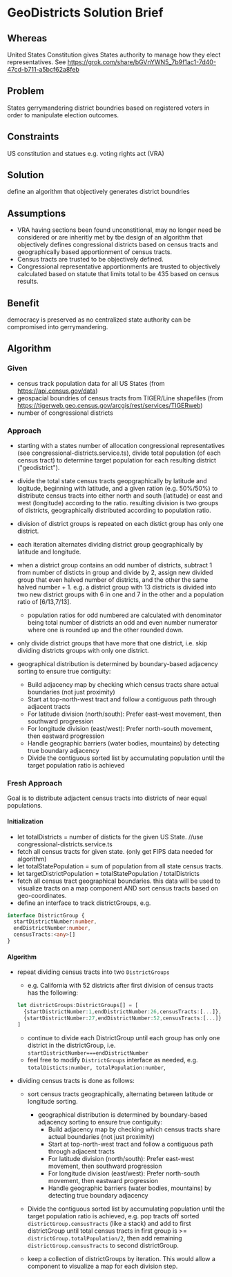 # GeoDistricts Solution Brief

## Whereas
United States Constitution gives States authority to manage how they elect representatives.
See https://grok.com/share/bGVnYWN5_7b9f1ac1-7d40-47cd-b711-a5bcf62a8feb

## Problem  
States gerrymandering district boundries based on registered voters in order to manipulate election outcomes. 

## Constraints
US constitution and statues e.g. voting rights act (VRA)

## Solution
define an algorithm that objectively generates district boundries 

## Assumptions
- VRA having sections been found unconstitional, may no longer need be considered or are inheritly met by tbe design of an algorithm that objectively defines congressional districts based on census tracts and geographically based apportionment of census tracts.
- Census tracts are trusted to be objectively defined.
- Congressional representative apportionments are trusted to objectively calculated based on statute that limits total to be 435 based on census results.

## Benefit
democracy is preserved as no centralized state authority can be compromised into gerrymandering.

## Algorithm
### Given
- census track population data for all US States (from https://api.census.gov/data)
- geospacial boundries of census tracts from TIGER/Line shapefiles (from https://tigerweb.geo.census.gov/arcgis/rest/services/TIGERweb)  
- number of congressional districts 

### Approach 
- starting with a states number of allocation congressional representatives (see congressional-districts.service.ts), divide total population (of each census tract) to determine target population for each resulting district ("geodistrict").  

- divide the total state census tracts geopgraphically by latitude and logitude, beginning with latitude, and a given ration (e.g. 50%/50%) to distribute census tracts into either north and south (latitude) or east and west (longitude) according to the ratio. resulting division is two groups of districts, geographically distributed according to population ratio.

- division of district groups is repeated on each distict group has only one district.
- each iteration alternates dividing district group geographically by latitude and longitude.
- when a district group contains an odd number of districts, subtract 1 from number of disticts in group and divide by 2, assign new divided group that even halved number of districts, and the other the same halved number + 1. e.g. a district group with 13 districts is divided into two new district groups with 6 in one and 7 in the other and a population ratio of [6/13,7/13].
    - population ratios for odd numbered are calculated with denominator being total number of districts an odd and even number numerator where one is rounded up and the other rounded down.
- only divide district groups that have more that one district, i.e. skip dividing districts groups with only one district. 
- geographical distribution is determined by boundary-based adjacency sorting to ensure true contiguity:
  - Build adjacency map by checking which census tracts share actual boundaries (not just proximity)
  - Start at top-north-west tract and follow a contiguous path through adjacent tracts
  - For latitude division (north/south): Prefer east-west movement, then southward progression
  - For longitude division (east/west): Prefer north-south movement, then eastward progression
  - Handle geographic barriers (water bodies, mountains) by detecting true boundary adjacency
  - Divide the contiguous sorted list by accumulating population until the target population ratio is achieved


### Fresh Approach  
Goal is to distribute adjactent census tracts into districts of near equal populations.  

#### Initialization  
- let totalDistricts = number of disticts for the given US State. //use congressional-districts.service.ts  
- fetch all census tracts for given state. (only get FIPS data needed for algorithm)
- let totalStatePopulation = sum of population from all state census tracts.
- let targetDistrictPopulation = totalStatePopulation / totalDistricts
- fetch all census tract geographical boundaries. this data will be used to visualize tracts on a map component AND sort census tracts based on geo-coordinates.
- define an interface to track districtGroups, e.g.
```typescript
interface DistrictGroup {
  startDistrictNumber:number,
  endDistrictNumber:number,
  censusTracts:<any>[]
}
```

#### Algorithm  
- repeat dividing census tracts into two `DistrictGroups` 
  - e.g. California with 52 districts after first division of census tracts has the following:
  ```typescript
  let districtGroups:DistrictGroups[] = [
    {startDistrictNumber:1,endDistrictNumber:26,censusTracts:[...]},
    {startDistrictNumber:27,endDistrictNumber:52,censusTracts:[...]}
  ]
  ```
  - continue to divide each DistrictGroup until each group has only one district in the districtGroup, i.e. `startDistrictNumber===endDistrictNumber`
  - feel free to modify `DistrictGroups` interface as needed, e.g. `totalDisticts:number, totalPopulation:number`,

- dividing census tracts is done as follows:
  - sort census tracts geographically, alternating between latitude or longitude sorting.
    - geographical distribution is determined by boundary-based adjacency sorting to ensure true contiguity:
      - Build adjacency map by checking which census tracts share actual boundaries (not just proximity)
      - Start at top-north-west tract and follow a contiguous path through adjacent tracts
      - For latitude division (north/south): Prefer east-west movement, then southward progression
      - For longitude division (east/west): Prefer north-south movement, then eastward progression
      - Handle geographic barriers (water bodies, mountains) by detecting true boundary adjacency
  - Divide the contiguous sorted list by accumulating population until the target population ratio is achieved, e.g. pop tracts off sorted `districtGroup.censusTracts` (like a stack) and add to first districtGroup until total census tracts in first group is >= `districtGroup.totalPopulation/2`, then add remaining `districtGroup.censusTracts` to second districtGroup.

  - keep a collection of districtGroups by iteration. This would allow a component to visualize a map for each division step.

